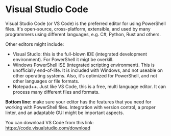 # Visual Studio Code

Visual Studio Code (or VS Code) is the preferred editor for using PowerShell files. It's open-source, cross-platform, extensible, and used by many programmers using different languages, e.g. C#, Python, Rust and others. 

Other editors might include:
- Visual Studio: this is the full-blown IDE (integrated development environment). For PowerShell it migt be overkill.
- Windows PowerShell ISE (integrated scripting environment). This is unofficially end-of-life. It is included with Windows, and not useable on other operating systems. Also, it's optimized for PowerShell, and not other languages or file formats.
- Notepad++. Just like VS Code, this is a free, multi language editor. It can process many different files and formats. 

**Bottom line:** make sure your editor has the features that you need for working with PowerShell files. Integration with version control, a proper linter, and an adaptable GUI might be important aspects.

You can download VS Code from this link:
https://code.visualstudio.com/download
